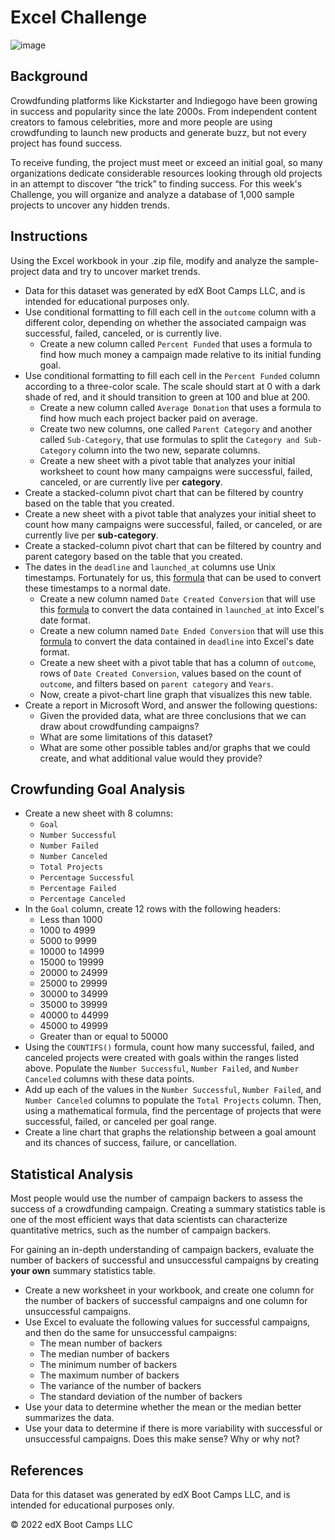 # Excel Challenge
![image](https://user-images.githubusercontent.com/112406455/210690798-73a47e19-5fad-4461-9c11-9a5433545ecb.png)
## Background
Crowdfunding platforms like Kickstarter and Indiegogo have been growing in success and popularity since the late 2000s. From independent content creators to famous celebrities, more and more people are using crowdfunding to launch new products and generate buzz, but not every project has found success.

To receive funding, the project must meet or exceed an initial goal, so many organizations dedicate considerable resources looking through old projects in an attempt to discover “the trick” to finding success. For this week's Challenge, you will organize and analyze a database of 1,000 sample projects to uncover any hidden trends.
## Instructions
Using the Excel workbook in your .zip file, modify and analyze the sample-project data and try to uncover market trends.
* Data for this dataset was generated by edX Boot Camps LLC, and is intended for educational purposes only.
* Use conditional formatting to fill each cell in the `outcome` column with a different color, depending on whether the associated campaign was successful, failed, canceled, or is currently live.
  * Create a new column called `Percent Funded` that uses a formula to find how much money a campaign made relative to its initial funding goal.
* Use conditional formatting to fill each cell in the `Percent Funded` column according to a three-color scale. The scale should start at 0 with a dark shade of red, and it should transition to green at 100 and blue at 200.
  * Create a new column called `Average Donation` that uses a formula to find how much each project backer paid on average.
  * Create two new columns, one called `Parent Category` and another called `Sub-Category`, that use formulas to split the `Category and Sub-Category` column into the two new, separate columns.
  * Create a new sheet with a pivot table that analyzes your initial worksheet to count how many campaigns were successful, failed, canceled, or are currently live per **category**.
* Create a stacked-column pivot chart that can be filtered by country based on the table that you created.
* Create a new sheet with a pivot table that analyzes your initial sheet to count how many campaigns were successful, failed, or canceled, or are currently live per **sub-category**.
* Create a stacked-column pivot chart that can be filtered by country and parent category based on the table that you created.
* The dates in the `deadline` and `launched_at` columns use Unix timestamps. Fortunately for us, this [formula](https://www.extendoffice.com/documents/excel/2473-excel-timestamp-to-date.html) that can be used to convert these timestamps to a normal date.
  * Create a new column named `Date Created Conversion` that will use this [formula](https://www.extendoffice.com/documents/excel/2473-excel-timestamp-to-date.html) to convert the data contained in `launched_at` into Excel's date format.
  * Create a new column named `Date Ended Conversion` that will use this [formula](https://www.extendoffice.com/documents/excel/2473-excel-timestamp-to-date.html) to convert the data contained in `deadline` into Excel's date format.
  * Create a new sheet with a pivot table that has a column of `outcome`, rows of `Date Created Conversion`, values based on the count of `outcome`, and filters based on `parent category` and `Years`.
  * Now, create a pivot-chart line graph that visualizes this new table.
* Create a report in Microsoft Word, and answer the following questions:
  * Given the provided data, what are three conclusions that we can draw about crowdfunding campaigns?
  * What are some limitations of this dataset?
  * What are some other possible tables and/or graphs that we could create, and what additional value would they provide?
## Crowfunding Goal Analysis
* Create a new sheet with 8 columns:
  * `Goal`
  * `Number Successful`
  * `Number Failed`
  * `Number Canceled`
  * `Total Projects`
  * `Percentage Successful`
  * `Percentage Failed`
  * `Percentage Canceled`
* In the `Goal` column, create 12 rows with the following headers:
  * Less than 1000
  * 1000 to 4999
  * 5000 to 9999
  * 10000 to 14999
  * 15000 to 19999
  * 20000 to 24999
  * 25000 to 29999
  * 30000 to 34999
  * 35000 to 39999
  * 40000 to 44999
  * 45000 to 49999
  * Greater than or equal to 50000
* Using the `COUNTIFS()` formula, count how many successful, failed, and canceled projects were created with goals within the ranges listed above. Populate the `Number Successful`, `Number Failed`, and `Number Canceled` columns with these data points.
* Add up each of the values in the `Number Successful`, `Number Failed`, and `Number Canceled` columns to populate the `Total Projects` column. Then, using a mathematical formula, find the percentage of projects that were successful, failed, or canceled per goal range.
* Create a line chart that graphs the relationship between a goal amount and its chances of success, failure, or cancellation.
## Statistical Analysis
Most people would use the number of campaign backers to assess the success of a crowdfunding campaign. Creating a summary statistics table is one of the most efficient ways that data scientists can characterize quantitative metrics, such as the number of campaign backers.

For gaining an in-depth understanding of campaign backers, evaluate the number of backers of successful and unsuccessful campaigns by creating **your own** summary statistics table.
* Create a new worksheet in your workbook, and create one column for the number of backers of successful campaigns and one column for unsuccessful campaigns.
* Use Excel to evaluate the following values for successful campaigns, and then do the same for unsuccessful campaigns:
  * The mean number of backers
  * The median number of backers
  * The minimum number of backers
  * The maximum number of backers
  * The variance of the number of backers
  * The standard deviation of the number of backers
* Use your data to determine whether the mean or the median better summarizes the data.
* Use your data to determine if there is more variability with successful or unsuccessful campaigns. Does this make sense? Why or why not?
## References
Data for this dataset was generated by edX Boot Camps LLC, and is intended for educational purposes only.

© 2022 edX Boot Camps LLC
